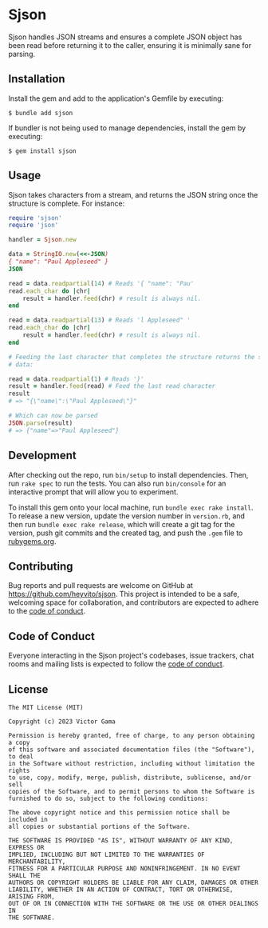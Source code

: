 # Sjson

Sjson handles JSON streams and ensures a complete JSON object has been read
before returning it to the caller, ensuring it is minimally sane for parsing.

## Installation

Install the gem and add to the application's Gemfile by executing:

    $ bundle add sjson

If bundler is not being used to manage dependencies, install the gem by
executing:

    $ gem install sjson

## Usage

Sjson takes characters from a stream, and returns the JSON string once the
structure is complete. For instance:

```ruby
require 'sjson'
require 'json'

handler = Sjson.new

data = StringIO.new(<<-JSON)
{ "name": "Paul Appleseed" }
JSON

read = data.readpartial(14) # Reads '{ "name": "Pau'
read.each_char do |chr|
    result = handler.feed(chr) # result is always nil.
end

read = data.readpartial(13) # Reads 'l Appleseed" '
read.each_char do |chr|
    result = handler.feed(chr) # result is always nil.
end

# Feeding the last character that completes the structure returns the structure
# data:

read = data.readpartial(1) # Reads '}'
result = handler.feed(read) # Feed the last read character
result
# => "{\"name\":\"Paul Appleseed\"}"

# Which can now be parsed
JSON.parse(result)
# => {"name"=>"Paul Appleseed"}
```

## Development

After checking out the repo, run `bin/setup` to install dependencies. Then,
run `rake spec` to run the tests. You can also run `bin/console` for an
interactive prompt that will allow you to experiment.

To install this gem onto your local machine, run `bundle exec rake install`. To
release a new version, update the version number in `version.rb`, and then run
`bundle exec rake release`, which will create a git tag for the version, push
git commits and the created tag, and push the `.gem` file to
[rubygems.org](https://rubygems.org).

## Contributing

Bug reports and pull requests are welcome on GitHub at
https://github.com/heyvito/sjson. This project is intended to be a safe,
welcoming space for collaboration, and contributors are expected to adhere
to the [code of conduct](https://github.com/heyvito/sjson/blob/master/CODE_OF_CONDUCT.md).

## Code of Conduct

Everyone interacting in the Sjson project's codebases, issue trackers, chat
rooms and mailing lists is expected to follow the
[code of conduct](https://github.com/heyvito/sjson/blob/master/CODE_OF_CONDUCT.md).

## License

```
The MIT License (MIT)

Copyright (c) 2023 Victor Gama

Permission is hereby granted, free of charge, to any person obtaining a copy
of this software and associated documentation files (the "Software"), to deal
in the Software without restriction, including without limitation the rights
to use, copy, modify, merge, publish, distribute, sublicense, and/or sell
copies of the Software, and to permit persons to whom the Software is
furnished to do so, subject to the following conditions:

The above copyright notice and this permission notice shall be included in
all copies or substantial portions of the Software.

THE SOFTWARE IS PROVIDED "AS IS", WITHOUT WARRANTY OF ANY KIND, EXPRESS OR
IMPLIED, INCLUDING BUT NOT LIMITED TO THE WARRANTIES OF MERCHANTABILITY,
FITNESS FOR A PARTICULAR PURPOSE AND NONINFRINGEMENT. IN NO EVENT SHALL THE
AUTHORS OR COPYRIGHT HOLDERS BE LIABLE FOR ANY CLAIM, DAMAGES OR OTHER
LIABILITY, WHETHER IN AN ACTION OF CONTRACT, TORT OR OTHERWISE, ARISING FROM,
OUT OF OR IN CONNECTION WITH THE SOFTWARE OR THE USE OR OTHER DEALINGS IN
THE SOFTWARE.

```
